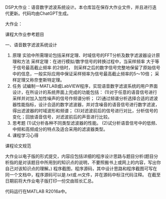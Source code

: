 DSP大作业：语音数字滤波系统设计。本仓库旨在保存大作业文件，并且进行迭代更新。代码均由ChatGPT生成。

大作业：

课程大作业参考题目

一、语音数字滤波系统设计
1. 原理
实验中所需理论包括采样定理、时域信号的FFT分析及数字滤波器设计原理和方法
采样定理：在进行模拟/数字信号的转换过程中，当采样频率 大于等于信号最高截止频率 的2倍时，
则采样之后的数字信号完整地保留了原始信号中的信息，一般实际应用中保证采样频率为信号最高截止频率的5～10倍；
采样定理又称奈奎斯特定理。
2. 任务
试编制一MATLAB或LabVIEW程序，实现语音数字滤波系统的用户界面设计，在所设计的系统界面上完成的功能包括：
(1)对于任意的语音信号进行采样并对加入加性噪声的信号作频谱分析；
(2)通过频谱分析选择合适的滤波器性能指标，设计合适的数字滤波器，并对含噪音的语音信号进行数字滤波，得出滤波器的时域波形和频谱；
(3)对滤波前后的信号进行对比，分析信号的变化；回放语音信号，对滤波前后的声音进行比较。
3. 思考题
(1)试分析各种不同类型滤波器的性能。
(2)试分析语音信号中的低频、中频和高频成分的特点及适合采用的滤波器类型。
4. 课程学习心得

课程论文规范

大作业以电子版的形式提交，内容应包括详细的程序设计思路与题目分析(题目分析指的是对该题目中所用到的知识点的说明，不要照搬书上或网上的内容，写出你自己对该知识点的理解。)
程序截图，程序源码，其中设计思路和程序截图可写在同一个文档中，程序源码可以是.txt或.m文件，并在源码中标注代码注释。
在截至日期前将大作业电子版打印一份交由班长汇总。


代码运行在MATLAB R2016a中。
